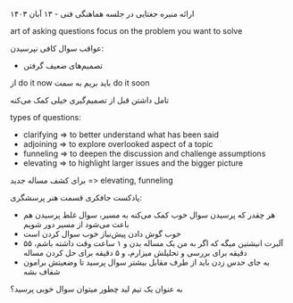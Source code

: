ارائه منیره جغتایی در جلسه هماهنگی فنی - ۱۳ آبان ۱۴۰۳

art of asking questions
focus on the problem you want to solve

عواقب سوال کافی نپرسیدن:
- تصمیم‌های ضعیف گرفتن

از do it now باید بریم به سمت do it soon

تامل داشتن قبل از تصمیم‌گیری خیلی کمک می‌کنه

types of questions:
- clarifying => to better understand what has been said
- adjoining => to explore overlooked aspect of a topic
- funneling => to deepen the discussion and challenge assumptions
- elevating => to highlight larger issues and the bigger picture


برای کشف مساله جدید => elevating, funneling

پادکست جافکری قسمت هنر پرسشگری:
- هر چقدر که پرسیدن سوال خوب کمک می‌کنه به مسیر، سوال غلط پرسیدن هم باعث می‌شود از مسیر دور شویم
- خوب گوش دادن پیش‌نیاز خوب سوال کردن است
- آلبرت انیشتین میگه که اگر به من یک مساله بدن و ۱ ساعت وقت داشته باشم، ۵۵ دقیقه برای بررسی و تحلیلش میزارم، و ۵ دقیقه برای حل کردن مساله
- به جای حدس زدن باید از طرف مقابل بیشتر سوال پرسید تا وضعیتش برامون شفاف بشه


به عنوان یک تیم لید چطور میتوان سوال خوبی پرسید؟
